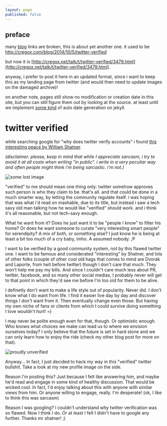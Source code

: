 ```yaml
---
layout: page
published: false
---
```


## preface
many [blog](/blog) links are broken, this is about yet another one. it used to be http://cregox.com/blog/2014/10/5/twitter-verified

but now it is [http://cregox.net/talk/t/twitter-verified/3479.html](http://cregox.net/talk/t/twitter-verified/3479.html).

anyway, i prefer to post it here in an updated format, since i want to keep this as my landing page from twitter (and would then need to update images on the damaged archive)!

on another note, pages still show no modification or creation date in this site, but you can still figure them out by looking at the source. at least until we implement [some kind](http://talk.jekyllrb.com/t/trying-to-include-date-page-updated/1290/2) of auto date generation on jekyll.

# twitter verified

while searching google for "why does twitter verify accounts" i found [this interesting peace by William Shatner](http://mashable.com/2014/06/24/william-shatner-twitter-verified/).

_(disclaimer: please, keep in mind that while I appreciate sarcasm, i try to avoid it at all costs when writing "in public". i write in a very peculiar way and often people might think i'm being sarcastic. i'm not.)_

![some lost image](http://static1.squarespace.com/static/537cf764e4b02cb9fe050f36/t/5431aecfe4b002112adab0e1/1412542167373/?format=500w)

"verified" to me should mean one thing only: twitter somehow approves such person is who they claim to be. that's all. and that could be done in a much smarter way, by letting the community regulate itself. i was hoping that was what i'd read on mashable, due to its title, but instead i saw a tech savy old man talking how he would like "verified" should work. and i think it's all reasonable, but not tech-savy enough.

What he want from it? Does he just want it to be "people I know" to filter his home? Or does he want someone to curate "very interesting smart people" for serendipity? A mix of both, or something else? I just know he is being at least a bit too much of a cry baby, imho. A assumed nobody. ;P

I want to be verified by a good community system, not by this flawed twitter one. I want to be famous and considerated "interesting" by Shatner, and lots of other folks (couple of other cool old hags that comes to mind are Dvorak and Laporte, from twit before twitter) though I don't care that much. They won't help me pay my bills. And since I couldn't care much less about PR, twitter, facebook, and so many other social medias, I probably never will get to that point in which they'd see me before I'm too old for them to be alive.

I definetly don't want to make a life style out of popularity. Never did. I don't know what I do want from life. I find it easier live day by day and discover things I don't want from it. Then eventually change even those. But having my own niche of fans or clients from which I could survive doing something I love wouldn't hurt! =)

I may never be polite enough even for that, though. Or optimistic enough. Who knows what choices we make can lead us to where we envision ourselves today? I only believe that the future is set in hard stone and we can only learn how to enjoy the ride (check my other blog post for more on that).

![proudly unverified](http://static1.squarespace.com/static/537cf764e4b02cb9fe050f36/t/5431b28ce4b0311721a42213/1412543118478/?format=500w)

Anyway... In fact, I just decided to hack my way in this "verified" twitter bullshit. Take a look at my new profile image on the side.

Reason I'm posting this? Just because I felt like answering him, and maybe he'd read and engage in some kind of healthy discussion. That would be wicked cool. In fact, I'd enjoy talking about this with anyone with similar views from him. Or anyone willing to engage, really. I'm desperate! (ok, I like to think this was sarcasm)

Reason I was googling? I couldn't understand why twitter verification was so flawed. Now I think I do. Or at least I felt I didn't have to google any further. Thanks mr shatner! ;)

